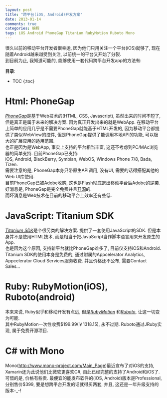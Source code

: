 ```yaml
---
layout: post
title: "跨平台(iOS, Android)开发方案"
date: 2013-01-14
comments: true
categories: 编程
tags: iOS Android PhoneGap Titanium RubyMotion Ruboto Mono 
---
```


很久以前的移动平台开发者很幸运, 因为他们只用关注一个平台(iOS)就够了, 现在随着Android越来越受到关注, 以前统一的平台又开始了分裂.  
到目前为止, 我知道可能的, 能够使用一套代码跨平台开发app的方法有:  
<!-- more -->

**目录**:

* TOC
{:toc}


# Html: PhoneGap
[*PhoneGap*](http://phonegap.com/)是基于Web技术的(HTML, CSS, Javascript), 虽然出来的时间不短了, 但是真正是属于未来的解决方案.  因为真正开发出来的就是WebApp.    在移动平台上简单的应用几乎是不需要PhoneGap就能基于HTML开发的, 因为移动平台都提供了类似WebView的控件,  但是PhoneGap提供了能调用本地API的功能, 可以极大的扩展应用的适用范围.  
也正是因为是WebApp, 事实上支持的平台相当丰富, 这还不考虑到PC/MAc浏览器的简单支持.  目前PhoneGap已支持:  
iOS, Android, BlackBerry, Symbian, WebOS, Windows Phone 7/8, Bada, Tizen.  
需要注意的是, PhoneGap本身只带原生API调用, 没有UI, 需要的话得搭配其他的Web UI库使用.  
目前PhoneGap已被Adobe收购, 这也是Flash彻底退出移动平台后Adobe的逆袭.  
好消息是, PhoneGap是完全免费并且[开源](https://github.com/phonegap/phonegap)的.  
而坏消息是Web技术在目前的移动平台上效率还有些低.  

# JavaScript: Titanium SDK
[*Titanium SDK*](http://www.appcelerator.com/platform/titanium-sdk/)是个很另类的解决方案.  提供了一套使用JavaScript的SDK.  但是本身并不是使用HTML技术, 而是相当于把JavaScript当作脚本语言用来开发原生的App.  
也是因为这个原因, 支持新平台就比PhoneGap难多了, 目前仅支持iOS和Android.  
Titanium SDK的使用本身是免费的, 通过附属的Appcelerator Analytics, Appcelerator Cloud Services服务收费.  并且价格还不公布, 需要Contact Sales...

# Ruby: RubyMotion(iOS), Ruboto(android)
本来来说, Ruby似乎和移动开发有点远, 但是[*RubyMotion*](http://www.rubymotion.com/)
和[*Ruboto*](http://ruboto.org/), 让这一切变为可能.  
其中RubyMotion一次性收费$199.99(￥1318.15), 永不过期.  Ruboto通过JRuby实现, 属于免费开源项目.  

# C# with Mono
Mono(http://www.mono-project.com/Main_Page)最近宣布了对iOS的支持, Xamarin还为此说他们比微软更喜欢C#, 自此已经完整的支持了Android和iOS了.  
可惜的是, 价格有些贵.  最便宜的能发布软件的(iOS, Android)版本是Professional, 分别售价$399, 要是想跨平台开发的话就得买两套, 并且, 这还是一年升级支持的版本-_-!
